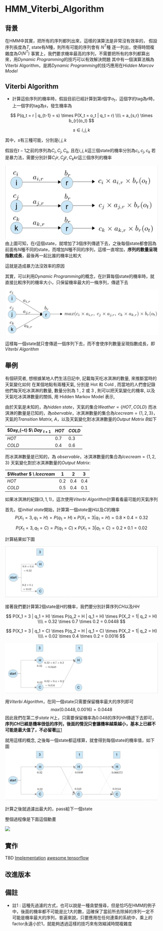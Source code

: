 # HMM_Viterbi_Algorithm
## 背景
在HMM中其實，把所有的序列都列出來，這樣的演算法是非常沒有效率的，
假設序列長度為$T$, state有$N$種，則所有可能的序列會有   $N^{T}$種
逐一列出，使得時間複雜度為$O(N^{T})$
事實上，我們要求機率最高的序列，不需要把所有的序列都算出來，用*Dynamic Programming*的技巧可以有效解決問題
其中有一個演算法稱為Viterbi Algorithm，是將*Dynamic Programming*的技巧應用在*Hidden Marcov Model*

## Viterbi Algorithm
* 計算這些序列的機率時，假設目前已經計算到第$t$個字$o_t$，這個字的tag為$r$時，上一個字的tag為$s$，發生機率為

$$
P(q_t = r | q_{t-1} = s) \times P(X_t = o_t | q_t = r) 
\\\\ = a_{s,r} \times b_{r}(o_t)
$$

$$s \in i, j, k$$

其中，$s$有三種可能，分別是$i, j, k$

假設在$t-1$之前的序列為$C_i, C_j, C_k$, 且在$i, j, k$這三個state的機率分別為$c_i, c_j, c_k$
若是暴力法，需要分別計算$C_{i}ir, C_{j}jr, C_{k}kr$這三個序列的機率

<img src='./images/viterbi_1.png'><img>
由上圖可知，在$r$這個state，就增加了3個序列傳遞下去，之後每個state都會因為前面有$N$種不同的state，而增加$N$種不同的序列，這樣一直增加，**序列的數量呈現指數成長**，最後再一起比誰的機率比較大

這就是造成暴力法沒效率的原因

其實，可以利用*Dynamic Programming*的概念，在計算每個state的機率時，就直接比較序列的機率大小，只保留機率最大的一條序列，傳遞下去

<img src='./images/viterbi_2.png'><img>

這樣每一個state就只會傳遞一個序列下去，而不會使序列數量呈現指數成長，即 *Viterbi Algorithm*

## 舉例
有個研究者, 想根據某地人們生活日記中, 記載每天吃冰淇淋的數量, 來推斷當時的天氣變化如何
在某個地點有兩種天氣, 分別是 Hot 和 Cold , 而當地的人們會記錄他們每天吃冰淇淋的數量, 數量分別為 1 , 2 或 3 ,
則可以把天氣變化的機率, 以及天氣吃冰淇淋數量的關係, 用 Hidden Markov Model 表示,

由於天氣是未知的，為*hidden state*，天氣的集合$Weather = \{HOT, COLD\}$
而冰淇淋的數量是已知的，為*obervable*，冰淇淋數量的集合為$Icecream=\{1,2,3\}$，天氣的*Transition Matrix, A*，以及天氣變化對冰淇淋數量的*Output Matrix B*如下

|$Day_{~t} $\ $Day_{~t+1}$|$HOT$|$COLD$|
|-------------------------|-----|------|
|$HOT$|0.7|0.3|
|$COLD$|0.4|0.6|

而冰淇淋數量是已知的，為 *observable*，冰淇淋數量的集合為$Icecream=\{1,2,3\}$
天氣變化對於冰淇淋數量的*Output Matrix*:

|$Weather $ \ $Icecream$|$1$|$2$|$3$|
|----------------------|----|---|---|
|$HOT$|0.2|0.4|0.4|
|$COLD$|0.5|0.4|0.1|

如果冰淇淋的紀錄$(3, 1, 1)$，這次使用*Viterbi Algorithm*計算看看最可能的天氣序列

首先，從*initial state*開始，計算第一個*state*是$H$以及$C$的機率
$$
P(X_1 = 3, q_1 = H) = P(q_1 = H)\times P(X_1 = 3 | q_1 = H) = 0.8 \times 0.4 = 0.32
$$

$$
P(X_1 = 3, q_1 = C) = P(q_1 = C)\times P(X_1 = 3 | q_1 = C) = 0.2 \times 0.1 = 0.02
$$

計算結果如下圖

<img src='./images/viterbi_3.png'><img>

接著我們要計算第2個state是$H$的機率，我們要分別計算序列$CH$以及$HH$

$$
P(X_1 = 3 | q_1 = H) \times P(q_2 = H | q_1 = H) \times P(X_2 = 1| q_2 = H) 
\\\\ = 0.32 \times 0.7 \times 0.2 = 0.0448
$$

$$
P(X_1 = 3 | q_1 = C) \times P(q_2 = H | q_1 = C) \times P(X_2 = 1| q_2 = H) 
\\\\ = 0.02 \times 0.4 \times 0.2 = 0.0016
$$

<img src='./images/viterbi_4.png'><img>

用*Viterbi Algorithm*，在同一個state只需要保留機率最大的序列即可
$$
max (0.0448, 0.0016) = 0.0448
$$
因此我們在第二步$state~H$上，只需要保留機率為0.048的序列$HH$傳遞下去即可，**序列$CH$已經是機率很低的序列，後面的情況只會讓機率越乘越小，基本上已經不可能是最大值了，不必留著**[註1](#備註)

就用這樣的概念, 之後每一個state都這樣算，就會得到每個state的機率值，如下圖
<img src='./images/viterbi_5.png'><img>

計算之後就過濾出最大的，pass給下一個state

整個過程像是下面這個動畫

<img src='./images/viterbi_6.gif'><img>

## 實作
TBD
[Implementation](/demo/HMM.py)
[awesome tensorflow](https://github.com/dwiel/tensorflow_hmm/blob/master/tensorflow_hmm/hmm.py)
## 改進版本

## 備註
* 註1 : 這種先過濾的方式，也可以說是一種貪婪搜尋，但是恰巧在HMM的例子中，後面的機率都不可能是比1大的數，這確保了當前所去除掉的序列一定不可能是機率最大的序列，普遍來說，只要應用在任何連乘的系統中，乘上的factor永遠小於1，就能夠透過這樣的技巧來有效縮減時間複雜度